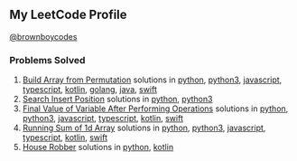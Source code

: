 
## My LeetCode Profile

[@brownboycodes](https://leetcode.com/brownboycodes/)
<br>

### Problems Solved

1. [Build Array from Permutation](https://leetcode.com/problems/build-array-from-permutation "Build Array from Permutation") solutions in [python](./python/buildArray.py), [python3](python3/buildArray.py), [javascript](./javascript/buildArray.js), [typescript](./typescript/buildArray.ts), [kotlin](./kotlin/buildArray.kt), [golang](golang/buildArray.go), [java](java/buildArray.java), [swift](swift/buildArray.swift)
2. [Search Insert Position](https://leetcode.com/problems/search-insert-position/ "Search Insert Position") solutions in [python](python/searchInsert.py), [python3](python3/searchInsert.py)
3. [Final Value of Variable After Performing Operations](https://leetcode.com/problems/final-value-of-variable-after-performing-operations/ "Final Value of Variable After Performing Operations") solutions in [python](python/finalValueAfterOperations.py), [python3](python3/finalValueAfterOperations.py), [javascript](javascript/finalValueAfterOperations.js), [typescript](typescript/finalValueAfterOperations.ts), [kotlin](finalValueAfterOperations), [swift](swift/finalValueAfterOperations.swift)
4. [Running Sum of 1d Array](https://leetcode.com/problems/running-sum-of-1d-array/ "1480. Running Sum of 1d Array") solutions in [python](python/runningSum.py), [python3](python3/runningSum.py), [javascript](javascript/runningSum.js), [typescript](typescript/runningSum.ts), [kotlin](kotlin/runningSum.kt), [swift](swift/runningSum.swift)
5. [House Robber](https://leetcode.com/problems/house-robber/ "House Robber") solutions in [python](python/rob.py), [kotlin](kotlin/rob.kt)

